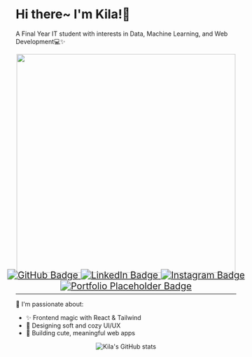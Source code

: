 # Hi there~ I'm Kila!🌷
A Final Year IT student with interests in Data, Machine Learning, and Web Development💻✨

<div align="center">
    <img src="https://media.giphy.com/media/v1.Y2lkPTc5MGI3NjExb2N4dHJ6OXc0NzBhYXRiNG40anRvN2FuOWk3anA2bzZsYjU1eXhyMyZlcD12MV9naWZzX3NlYXJjaCZjdD1n/L1R1tvI9svkIWwpVYr/giphy.gif" width="500"/>
</div>


<div align="center" style="transform: scale(1.5);">
    <a href="https://github.com/aqilaqsa">
        <img src="https://img.shields.io/badge/💻-GitHub-181717?style=flat&logo=github&logoColor=white" alt="GitHub Badge"/>
    </a>
    <a href="https://linkedin.com/in/aqilaqsa">
        <img src="https://img.shields.io/badge/🌸-LinkedIn-fcc1cc?style=flat&logo=linkedin&logoColor=white" alt="LinkedIn Badge"/>
    </a>
    <a href="https://instagram.com/aqilaqsa">
        <img src="https://img.shields.io/badge/🌺-Instagram-E4405F?style=flat&logo=instagram&logoColor=white" alt="Instagram Badge"/>
    </a>
    <a href="#">
        <img src="https://img.shields.io/badge/🌟-Portfolio-0A0A0A?style=flat&logo=web&logoColor=white" alt="Portfolio Placeholder Badge"/>
    </a>
</div>


---

🌟 I'm passionate about:
- ✨ Frontend magic with React & Tailwind
- 🎨 Designing soft and cozy UI/UX
- 🐾 Building cute, meaningful web apps

<div align="center">
    <img src="https://github-readme-stats.vercel.app/api?username=aqilaqsa&show_icons=true&theme=tokyonight&icon_color=ff79c6" alt="Kila's GitHub stats"/>
</div>

